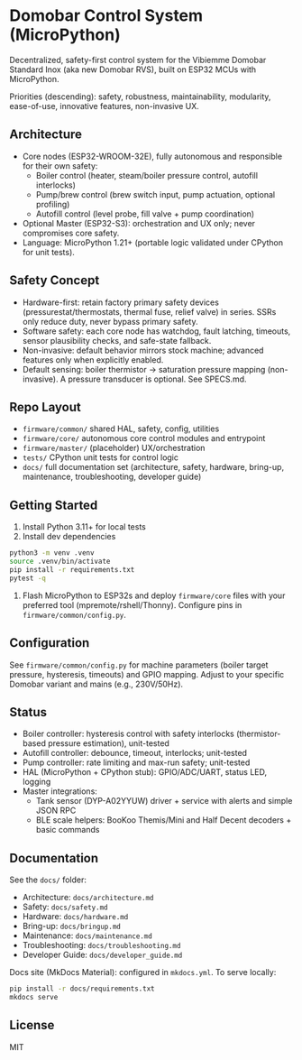 # Domobar Control System (MicroPython)

Decentralized, safety-first control system for the Vibiemme Domobar Standard Inox (aka new Domobar RVS), built on ESP32 MCUs with MicroPython.

Priorities (descending): safety, robustness, maintainability, modularity, ease-of-use, innovative features, non-invasive UX.

## Architecture

- Core nodes (ESP32-WROOM-32E), fully autonomous and responsible for their own safety:
  - Boiler control (heater, steam/boiler pressure control, autofill interlocks)
  - Pump/brew control (brew switch input, pump actuation, optional profiling)
  - Autofill control (level probe, fill valve + pump coordination)
- Optional Master (ESP32-S3): orchestration and UX only; never compromises core safety.
- Language: MicroPython 1.21+ (portable logic validated under CPython for unit tests).

## Safety Concept

- Hardware-first: retain factory primary safety devices (pressurestat/thermostats, thermal fuse, relief valve) in series. SSRs only reduce duty, never bypass primary safety.
- Software safety: each core node has watchdog, fault latching, timeouts, sensor plausibility checks, and safe-state fallback.
- Non-invasive: default behavior mirrors stock machine; advanced features only when explicitly enabled.
- Default sensing: boiler thermistor -> saturation pressure mapping (non-invasive). A pressure transducer is optional. See SPECS.md.

## Repo Layout

- `firmware/common/` shared HAL, safety, config, utilities
- `firmware/core/` autonomous core control modules and entrypoint
- `firmware/master/` (placeholder) UX/orchestration
- `tests/` CPython unit tests for control logic
- `docs/` full documentation set (architecture, safety, hardware, bring-up, maintenance, troubleshooting, developer guide)

## Getting Started

1. Install Python 3.11+ for local tests
2. Install dev dependencies

```bash
python3 -m venv .venv
source .venv/bin/activate
pip install -r requirements.txt
pytest -q
```

1. Flash MicroPython to ESP32s and deploy `firmware/core` files with your preferred tool (mpremote/rshell/Thonny). Configure pins in `firmware/common/config.py`.

## Configuration

See `firmware/common/config.py` for machine parameters (boiler target pressure, hysteresis, timeouts) and GPIO mapping. Adjust to your specific Domobar variant and mains (e.g., 230V/50Hz).

## Status

- Boiler controller: hysteresis control with safety interlocks (thermistor-based pressure estimation), unit-tested
- Autofill controller: debounce, timeout, interlocks; unit-tested
- Pump controller: rate limiting and max-run safety; unit-tested
- HAL (MicroPython + CPython stub): GPIO/ADC/UART, status LED, logging
- Master integrations:
  - Tank sensor (DYP-A02YYUW) driver + service with alerts and simple JSON RPC
  - BLE scale helpers: BooKoo Themis/Mini and Half Decent decoders + basic commands

## Documentation

See the `docs/` folder:

- Architecture: `docs/architecture.md`
- Safety: `docs/safety.md`
- Hardware: `docs/hardware.md`
- Bring-up: `docs/bringup.md`
- Maintenance: `docs/maintenance.md`
- Troubleshooting: `docs/troubleshooting.md`
- Developer Guide: `docs/developer_guide.md`

Docs site (MkDocs Material): configured in `mkdocs.yml`. To serve locally:

```bash
pip install -r docs/requirements.txt
mkdocs serve
```

## License

MIT
